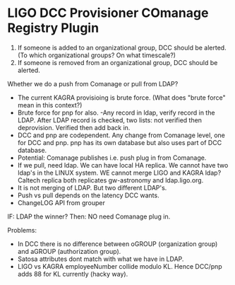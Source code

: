 # LIGO DCC Provisioner COmanage Registry Plugin

  1. If someone is added to an organizational group, DCC should be alerted. (To which organizational groups? On what timescale?)
  3. If someone is removed from an organizational group, DCC should be alerted.

Whether we do a push from Comanage or pull from LDAP? 
  - The current KAGRA provisioing is brute force.  (What does "brute force" mean in this context?)
  - Brute force for pnp for also. 
  -Any record in ldap, verify record in the LDAP. After  LDAP record is checked, two lists: not verified then deprovision. Verified then add back in. 
  - DCC and pnp are codependent. Any change from Comanage level, one for DCC and pnp. pnp has its own database but also uses part of DCC database.
  - Potential: Comanage publishes i.e. push plug in from Comanage. 
  - If we pull, need ldap. We can have local HA replica. We cannot have two ldap's in the LINUX system. WE cannot merge LIGO and KAGRA ldap? Caltech replica both replicates gw-astronomy and ldap.ligo.org. 
  - It is not merging of LDAP. But two different LDAP's. 
  - Push vs pull depends on the latency DCC wants.
  - ChangeLOG API from grouper 


IF: LDAP the winner? Then: NO need Comanage plug in.

Problems:
- In DCC there is no difference between oGROUP (organization group) and aGROUP (authorization group). 
- Satosa attributes dont match with what we have in LDAP. 
- LIGO vs KAGRA employeeNumber collide modulo KL. Hence DCC/pnp adds 88 for KL currently (hacky way).

